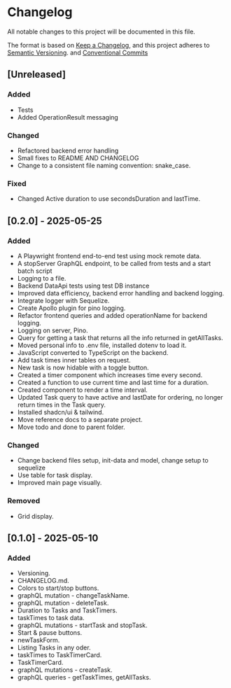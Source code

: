 # Changelog

All notable changes to this project will be documented in this file.

The format is based on [Keep a Changelog](https://keepachangelog.com/en/1.1.0/), and this project adheres to [Semantic Versioning](https://semver.org/spec/v2.0.0.html). and [Conventional Commits](https://www.conventionalcommits.org/)

## [Unreleased]

### Added

- Tests
- Added OperationResult messaging

### Changed

- Refactored backend error handling
- Small fixes to README AND CHANGELOG
- Change to a consistent file naming convention: snake_case.

### Fixed

- Changed Active duration to use secondsDuration and lastTime.

## [0.2.0] - 2025-05-25

### Added

- A Playwright frontend end-to-end test using mock remote data.
- A stopServer GraphQL endpoint, to be called from tests and a start batch script
- Logging to a file.
- Backend DataApi tests using test DB instance
- Improved data efficiency, backend error handling and backend logging.
- Integrate logger with Sequelize.
- Create Apollo plugin for pino logging.
- Refactor frontend queries and added operationName for backend logging.
- Logging on server, Pino.
- Query for getting a task that returns all the info returned in getAllTasks.
- Moved personal info to .env file, installed dotenv to load it.
- JavaScript converted to TypeScript on the backend.
- Add task times inner tables on request.
- New task is now hidable with a toggle button.
- Created a timer component which increases time every second.
- Created a function to use current time and last time for a duration.
- Created component to render a time interval.
- Updated Task query to have active and lastDate for ordering, no longer return times in the Task query.
- Installed shadcn/ui & tailwind.
- Move reference docs to a separate project.
- Move todo and done to parent folder.

### Changed

- Change backend files setup, init-data and model, change setup to sequelize
- Use table for task display.
- Improved main page visually.

### Removed

- Grid display.

## [0.1.0] - 2025-05-10

### Added

- Versioning.
- CHANGELOG.md.
- Colors to start/stop buttons.
- graphQL mutation - changeTaskName.
- graphQL mutation - deleteTask.
- Duration to Tasks and TaskTimers.
- taskTimes to task data.
- graphQL mutations - startTask and stopTask.
- Start & pause buttons.
- newTaskForm.
- Listing Tasks in any oder.
- taskTimes to TaskTimerCard.
- TaskTimerCard.
- graphQL mutations - createTask.
- graphQL queries - getTaskTimes, getAllTasks.
